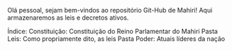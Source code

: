Olá pessoal, sejam bem-vindos ao repositório Git-Hub de Mahiri!
Aqui armazenaremos as leis e decretos ativos.

Índice:
Constituição: Constituição do Reino Parlamentar do Mahiri
Pasta Leis: Como propriamente dito, as leis
Pasta Poder: Atuais líderes da nação
